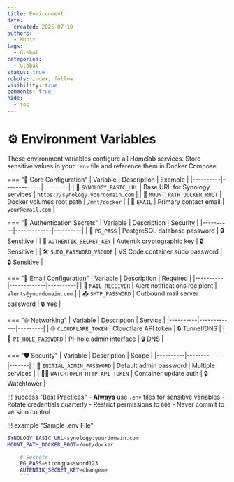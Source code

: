 ```yaml
---
title: Environment
date:
  created: 2025-07-19
authors:
  - Munir
tags:
  - Global
categories:
  - Global
status: true
robots: index, follow
visibility: true
comments: true
hide:
  - toc
---
```


# ⚙️ Environment Variables

These environment variables configure all Homelab services. Store sensitive values in your `.env` file and reference them in Docker Compose.

<!-- more -->

=== "🔧 Core Configuration"
| Variable | Description | Example |
|----------|-------------|---------|
| 📡 `SYNOLOGY_BASIC_URL` | Base URL for Synology services | `https://synology.yourdomain.com` |
| 📂 `MOUNT_PATH_DOCKER_ROOT` | Docker volumes root path | `/mnt/docker` |
| 📧 `EMAIL` | Primary contact email | `your@email.com` |

=== "🔐 Authentication Secrets"
| Variable | Description | Security |
|----------|-------------|----------|
| 🔑 `PG_PASS` | PostgreSQL database password | 🔒 Sensitive |
| 🔐 `AUTHENTIK_SECRET_KEY` | Autentik cryptographic key | 🔒 Sensitive |
| 🛠️ `SUDO_PASSWORD_VSCODE` | VS Code container sudo password | 🔒 Sensitive |

=== "📨 Email Configuration"
| Variable | Description | Required |
|----------|-------------|----------|
| 📩 `MAIL_RECEIVER` | Alert notifications recipient | `alerts@yourdomain.com` |
| 📤 `SMTP_PASSWORD` | Outbound mail server password | 🔒 Yes |

=== "🌐 Networking"
| Variable | Description | Service |
|----------|-------------|---------|
| 🌐 `CLOUDFLARE_TOKEN` | Cloudflare API token | 🔒 Tunnel/DNS |
| 🚫 `PI_HOLE_PASSWORD` | Pi-hole admin interface | 🔒 DNS |

=== "🛡️ Security"
| Variable | Description | Scope |
|----------|-------------|-------|
| 🔑 `INITIAL_ADMIN_PASSWORD` | Default admin password | Multiple services |
| 🕵️‍♂️ `WATCHTOWER_HTTP_API_TOKEN` | Container update auth | 🔒 Watchtower |

!!! success "Best Practices" - **Always** use `.env` files for sensitive variables - Rotate credentials quarterly - Restrict permissions to `600` - Never commit to version control

!!! example "Sample .env File"
```bash # Core
SYNOLOGY_BASIC_URL=synology.yourdomain.com
MOUNT_PATH_DOCKER_ROOT=/mnt/docker

    # Secrets
    PG_PASS=strongpassword123
    AUTENTIK_SECRET_KEY=changeme
    ```
